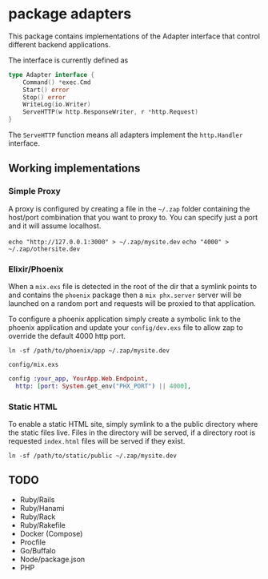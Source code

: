 # package adapters

This package contains implementations of the Adapter interface that control
different backend applications.

The interface is currently defined as

```go
type Adapter interface {
	Command() *exec.Cmd
	Start() error
	Stop() error
	WriteLog(io.Writer)
	ServeHTTP(w http.ResponseWriter, r *http.Request)
}
```

The `ServeHTTP` function means all adapters implement the `http.Handler`
interface.

## Working implementations

### Simple Proxy

A proxy is configured by creating a file in the `~/.zap` folder containing the
host/port combination that you want to proxy to.  You can specify just a port and
it will assume localhost.

`echo "http://127.0.0.1:3000" > ~/.zap/mysite.dev`
`echo "4000" > ~/.zap/othersite.dev`

### Elixir/Phoenix

When a `mix.exs` file is detected in the root of the dir that a symlink points to
and contains the `phoenix` package then a `mix phx.server` server will be launched
on a random port and requests will be proxied to that application.

To configure a phoenix application simply create a symbolic link to the
phoenix application and update your `config/dev.exs` file to allow zap
to override the default 4000 http port.

`ln -sf /path/to/phoenix/app ~/.zap/mysite.dev`

`config/mix.exs`
```elixir
config :your_app, YourApp.Web.Endpoint,
  http: [port: System.get_env("PHX_PORT") || 4000],
```

### Static HTML

To enable a static HTML site, simply symlink to a the public directory
where the static files live.  Files in the directory will be served, if a directory
root is requested `index.html` files will be served if they exist.

`ln -sf /path/to/static/public ~/.zap/mysite.dev`

## TODO

* Ruby/Rails
* Ruby/Hanami
* Ruby/Rack
* Ruby/Rakefile
* Docker (Compose)
* Procfile
* Go/Buffalo
* Node/package.json
* PHP
